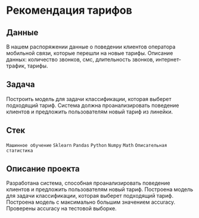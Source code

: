 # Рекомендация тарифов


## Данные
В нашем распоряжении данные о поведении клиентов оператора мобильной связи, которые перешли на новые тарифы. Описание данных: количество звонков, смс, длительность звонков, интернет-трафик, тарифы.

## Задача
Построить модель для задачи классификации, которая выберет подходящий тариф. Система должна проанализировать поведение клиентов и предложить пользователям новый тариф из линейки.

## Стек
`Машинное обучение` `Sklearn` `Pandas` `Python` `Numpy` `Math` `Описательная статистика`

## Описание проекта
Разработана система, способная проанализировать поведение клиентов и предложить пользователям новый тариф.
Построена модель для задачи классификации, которая выберет подходящий тариф. Построена модель с максимально большим значением accuracy. Проверены accuracy на тестовой выборке.
